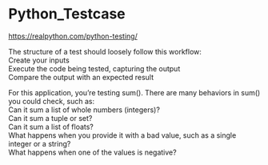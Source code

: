 # Python_Testcase  
https://realpython.com/python-testing/  

The structure of a test should loosely follow this workflow:  
Create your inputs  
Execute the code being tested, capturing the output  
Compare the output with an expected result  

For this application, you’re testing sum(). There are many behaviors in sum() you could check, such as:  
Can it sum a list of whole numbers (integers)?  
Can it sum a tuple or set?  
Can it sum a list of floats?  
What happens when you provide it with a bad value, such as a single integer or a string?  
What happens when one of the values is negative?  


